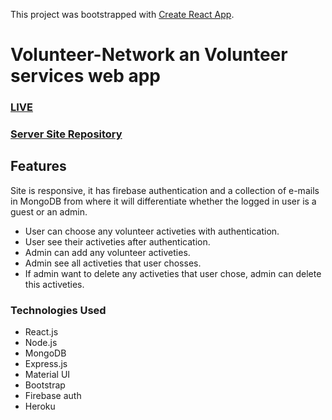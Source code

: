 This project was bootstrapped with [Create React App](https://github.com/facebook/create-react-app).

# Volunteer-Network an Volunteer services web app

### [LIVE](https://volunteer-network-32957.web.app/ "Volunteer Network")
### [Server Site Repository](https://github.com/azizul016/volunteer-network-server "Volunteer Network Server")

## Features
Site is responsive, it has firebase authentication and a collection of e-mails in MongoDB from where it will differentiate whether the logged in user is a guest or an admin. 
- User can choose any volunteer activeties with authentication.
- User see their activeties after authentication.
- Admin can add any volunteer activeties.
- Admin see all activeties that user chosses.
- If admin want to delete any activeties that user chose, admin can delete this activeties.


### Technologies Used 
- React.js
- Node.js
- MongoDB
- Express.js
- Material UI
- Bootstrap
- Firebase auth
- Heroku

